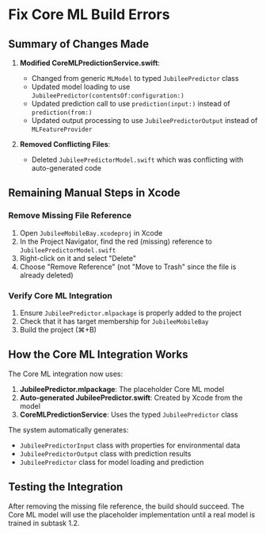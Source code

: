 # Fix Core ML Build Errors

## Summary of Changes Made

1. **Modified CoreMLPredictionService.swift**:
   - Changed from generic `MLModel` to typed `JubileePredictor` class
   - Updated model loading to use `JubileePredictor(contentsOf:configuration:)`
   - Updated prediction call to use `prediction(input:)` instead of `prediction(from:)`
   - Updated output processing to use `JubileePredictorOutput` instead of `MLFeatureProvider`

2. **Removed Conflicting Files**:
   - Deleted `JubileePredictorModel.swift` which was conflicting with auto-generated code

## Remaining Manual Steps in Xcode

### Remove Missing File Reference
1. Open `JubileeMobileBay.xcodeproj` in Xcode
2. In the Project Navigator, find the red (missing) reference to `JubileePredictorModel.swift`
3. Right-click on it and select "Delete"
4. Choose "Remove Reference" (not "Move to Trash" since the file is already deleted)

### Verify Core ML Integration
1. Ensure `JubileePredictor.mlpackage` is properly added to the project
2. Check that it has target membership for `JubileeMobileBay`
3. Build the project (⌘+B)

## How the Core ML Integration Works

The Core ML integration now uses:
1. **JubileePredictor.mlpackage**: The placeholder Core ML model
2. **Auto-generated JubileePredictor.swift**: Created by Xcode from the model
3. **CoreMLPredictionService**: Uses the typed `JubileePredictor` class

The system automatically generates:
- `JubileePredictorInput` class with properties for environmental data
- `JubileePredictorOutput` class with prediction results
- `JubileePredictor` class for model loading and prediction

## Testing the Integration

After removing the missing file reference, the build should succeed. The Core ML model will use the placeholder implementation until a real model is trained in subtask 1.2.